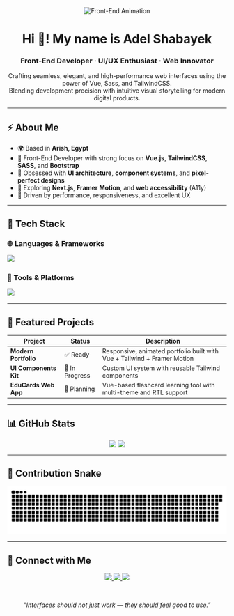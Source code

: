 <div align="center">
  <img src="https://media.giphy.com/media/qgQUggAC3Pfv687qPC/giphy.gif" width="280" alt="Front-End Animation">
</div>

<h1 align="center">Hi 👋! My name is Adel Shabayek </h1>
<h3 align="center">Front-End Developer · UI/UX Enthusiast · Web Innovator</h3>

<p align="center">
Crafting seamless, elegant, and high-performance web interfaces using the power of Vue, Sass, and TailwindCSS.<br>
Blending development precision with intuitive visual storytelling for modern digital products.
</p>

---

## ⚡ About Me

* 🌍 Based in **Arish, Egypt**
* 🧠 Front-End Developer with strong focus on **Vue.js**, **TailwindCSS**, **SASS**, and **Bootstrap**
* 🎨 Obsessed with **UI architecture**, **component systems**, and **pixel-perfect designs**
* 🧩 Exploring **Next.js**, **Framer Motion**, and **web accessibility** (A11y)
* 🚀 Driven by performance, responsiveness, and excellent UX

---

## 🧰 Tech Stack

### 🌐 Languages & Frameworks

<p>
  <img src="https://skillicons.dev/icons?i=html,css,sass,bootstrap,javascript,vue,tailwind" height="35"/>
</p>

### 🔧 Tools & Platforms

<p>
  <img src="https://skillicons.dev/icons?i=vscode,figma,git,github,canva" height="35"/>
</p>

---

## 🚀 Featured Projects

| Project               | Status         | Description                                                              |
| --------------------- | -------------- | ------------------------------------------------------------------------ |
| **Modern Portfolio**  | ✅ Ready        | Responsive, animated portfolio built with Vue + Tailwind + Framer Motion |
| **UI Components Kit** | 🧱 In Progress | Custom UI system with reusable Tailwind components                       |
| **EduCards Web App**  | 🧠 Planning    | Vue-based flashcard learning tool with multi-theme and RTL support       |

---

## 📊 GitHub Stats

<p align="center">
  <img src="https://github-readme-stats.vercel.app/api?username=adelshabayek&show_icons=true&theme=tokyonight" height="160">
  <img src="https://github-readme-stats.vercel.app/api/top-langs/?username=adelshabayek&layout=compact&theme=tokyonight" height="160">
</p>

---

## 🐍 Contribution Snake

<p align="center">
  <img src="https://github.com/adelshabayek/adelshabayek/raw/output/snake.svg" alt="GitHub Snake" />

</p>

---

## 🤝 Connect with Me

<p align="center">
  <a href="mailto:youremail@example.com">
    <img src="https://img.shields.io/badge/Email-D14836?style=for-the-badge&logo=gmail&logoColor=white"/>
  </a>
  <a href="https://www.linkedin.com/in/yourprofile">
    <img src="https://img.shields.io/badge/LinkedIn-0A66C2?style=for-the-badge&logo=linkedin&logoColor=white"/>
  </a>
  <a href="https://github.com/adelshabayek">
    <img src="https://img.shields.io/badge/GitHub-181717?style=for-the-badge&logo=github&logoColor=white"/>
  </a>
</p>

<br>
<p align="center"><i>"Interfaces should not just work — they should feel good to use."</i></p>
